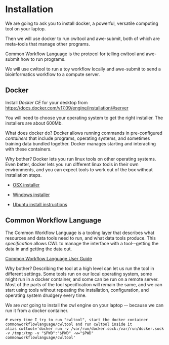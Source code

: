 # Installation

We are going to ask you to install docker, a powerful, versatile computing tool on your laptop.

Then we will use docker to run cwltool and awe-submit, both of which are meta-tools that manage other programs.

Common Workflow Language is the protocol for telling cwltool and awe-submit how to run programs.  

We will use cwltool to run a toy workflow locally and awe-submit to send a bioinformatics workflow to a compute 
server.

## Docker

Install  *Docker CE* for your desktop from https://docs.docker.com/v17.09/engine/installation/#server

You will need to choose your operating system to get the right installer.  The installers are about 600Mb.

What does docker do?  Docker allows running commands in pre-configured *containers* that include 
programs, operating systems, and sometimes training data bundled together.  Docker manages starting
and interacting with these containers.

Why bother?  Docker lets you run linux tools on other operating systems.  Even better, docker lets
you run different linux tools in their own environments, and you can expect tools to work out of the
box without installation steps.

* [OSX installer](https://download.docker.com/mac/stable/Docker.dmg)

* [Windows installer](https://download.docker.com/win/stable/Docker%20for%20Windows%20Installer.exe)

* [Ubuntu install instructions](https://docs.docker.com/v17.09/engine/installation/linux/docker-ce/ubuntu/#docker-ee-customers)


## Common Workflow Language

The Common Workflow Language is a tooling layer that describes what resources and data tools
need to run, and what data tools produce.  This *specification* allows CWL to manage the interface
with a tool--getting the data in and getting the data out.

[Common Workflow Language User Guide](https://www.commonwl.org/user_guide/)

Why bother?  Describing the tool at a high level can let us run the tool in different settings.
Some tools run on our local operating system, some might run in a docker container, and some
can be run on a remote server.  Most of the parts of the tool specification will remain the same,
and we can start using tools without repeating the installation, configuration, and operating
system drudgery every time.

We are *not* going to install the cwl engine on your laptop -- because we can run it from a docker container.

    # every time I try to run "cwltool", start the docker container commonworkflowlanguage/cwltool and run cwltool inside it
    alias cwltool='docker run -v /var/run/docker.sock:/var/run/docker.sock -v /tmp:/tmp -v "$PWD":"$PWD" -w="$PWD" commonworkflowlanguage/cwltool'




